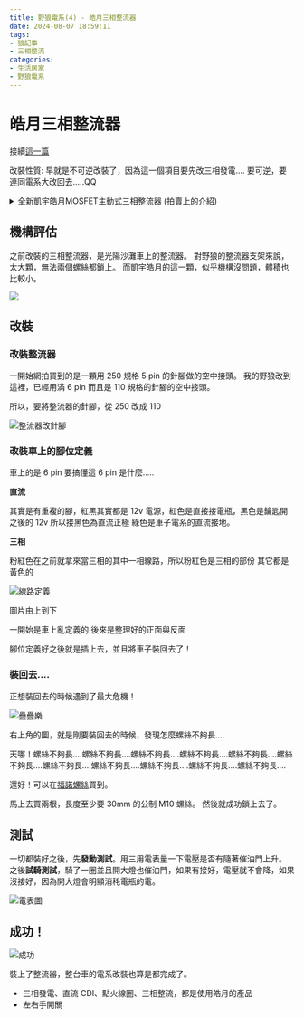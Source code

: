 ```yaml
---
title: 野狼電系(4) - 皓月三相整流器
date: 2024-08-07 18:59:11
tags:
- 狼記事
- 三相整流
categories:
- 生活居家
- 野狼電系
---
```


# 皓月三相整流器

接續[這一篇](/2023/12-29-bike/dc-cdi-and-coil/)

改裝性質: 早就是不可逆改裝了，因為這一個項目要先改三相發電....
要可逆，要連同電系大改回去.....QQ

<details>
    <summary>全新凱宇皓月MOSFET主動式三相整流器 (拍賣上的介紹)</summary>

> 
> 最新的產品，更佳的效能，可靠耐用度再提高，一如既往的合理價格供應。
> 簡單介紹一下全新MOSFET整流器與之前開閉路版本的差異:
> 
> 1. **功率更高** (單相最大電流25A，三相40A)，各品牌輕檔車種皆可放心使用。
> 2. **效率比開閉路再提高25%**、溫度更低、耐用度再提高。
> 3. **電壓更穩** - 主動式MOSFET採PWM技術微調穩壓，引擎低轉的回充電流提高，引擎性能也會因此更穩定。
> 4. **節能省油**(平均5%以上)，引擎溫度降低，扭力提高(與發電機功率成正比)。使用效果明顯，怠速穩定、引擎運轉變輕快。
> 5. 國產輕檔車整流器常壞可參考，但須先查明沒有其他線路故障因素。
> 6. 輸出電壓 14.8~15.0V。
> 
> **適用車種**
> 
> A博士/名流125 / 頂客Dink 150化油 / G4噴射 / G5化油噴射 / 豪邁125 / GP125噴射
> Many / Going 噴射 / Racing雷霆125/150化油
> Gmax150/200 / Jbubu
> 哈特佛電噴125/150/223車系 / 夜鷹320
> 
> **產品說明**
> 
> 皓月前一代的開閉路式整流器，是藉由整流器的工作開關控制來節能，達到省油降溫的效果。
> 效果已經很好，但是MOSFET主動式整流再次全方位的提升的整流器的效能，以及可靠度。
> 製造工藝複雜度和材料上都比之前提高的更多，從附圖的線路結構比較圖上，就能看出明顯差異。
> 
> (下面講理論，沒興趣的可以跳過)
> 
> 無論是傳統閉路整流，或是前一代的皓月開閉路式整流，都是以DIODE二極體為基礎的三相整流器。
> 有電力電子基礎的車友應該都知道，二極體的順向導通壓降大約是0.6V，而且還有導通和截止的遲滯損失。
> 全波整流迴路要通過兩個二極體，壓降就是1.2V，再與通過電流(A)的乘積，就是發熱損失(W)。
> 在瞬間最大，每一相都輸入25A的情況下，發熱損失至少高達1.2V x 25A x 3Phase = 90W
> 這也是為何高功率的傳統車用整流器，通常都具有很大面積的散熱片，卻仍然溫度高得燙手。
> 
> 最新MOSFET整流器，捨棄了傳統DIODE二極體
> 採用了更高速、所有功率晶體中最低導通阻抗的「功率金氧半場效電晶體」- Power MOSFET，把導通阻抗降低到驚人的「毫歐姆」等級。
> 再配合微電腦PWM精密控制「零點切換」技術，整流器的轉換損失得以降到最低。
> 
> 經過實際測試，凱宇皓月MOSFET主動整流的溫度，在電噴系統，加上開大燈，總功耗約100W，且無風的情況下。
> 本體溫度可以維持恆定在45攝氏度上下，從發熱量就能看出，以功率轉換裝置來說，是非常優越的效能。
> 
> 也許有些車友會疑問，凱宇皓月MOSFET主動整流的技術，是否會與台灣市售某品牌(8xx)的產品衝突。
> 其實並不會，使用功率晶體替代二極體進行高效率交直流轉換，在電力電子AC/DC轉換領域，是相當普遍的技術。
> 例如不斷電系統UPS，太陽能轉換器PV Inverter，或是主動式諧波改善設備 Active Power Filter等等，都能看到。
> 過去車用系統沒有，是因為早期這類技術，主要是應用在三相大功率設備，還沒廉價到應用在交通工具上而已。
> 
> 
>  **維修用客戶請看這裡**
> 
> 有些老車電池回充異常，不一定是整流器故障造成。
> 更換整流器以前，建議先檢查一下發電機是否有欠相，或是三條黃線之間阻抗差異明顯的情形。
> 此外，整流器輸出到電池正端，及負端的阻抗，也要分別以三用電表的最小阻抗檔位確認，原則都必須接近無阻抗(0.01~0.05歐姆)方為正常。以及保險絲，包含保險絲座的阻抗，也要確認。
> 若回充線路阻抗過大時，除了回充電壓異常，也會造成整流器的過熱損壞。
> 

</details>

## 機構評估

之前改裝的三相整流器，是光陽沙灘車上的整流器。
對野狼的整流器支架來說，太大顆，無法兩個螺絲都鎖上。
而凱宇皓月的這一顆，似乎機構沒問題，體積也比較小。

![](https://i.imgur.com/tXltxwG.png)


## 改裝

### 改裝整流器

一開始網拍買到的是一顆用 250 規格 5 pin 的針腳做的空中接頭。
我的野狼改到這裡，已經用滿 6 pin 而且是 110 規格的針腳的空中接頭。

所以，要將整流器的針腳，從 250 改成 110

![整流器改針腳](https://i.imgur.com/tj1XHzy.png)

### 改裝車上的腳位定義

車上的是 6 pin 要搞懂這 6 pin 是什麼.....

**直流**

其實是有重複的腳，紅黑其實都是 12v 電源，紅色是直接接電瓶，黑色是鑰匙開之後的 12v 所以接黑色為直流正極
綠色是車子電系的直流接地。

**三相**

粉紅色在之前就拿來當三相的其中一相線路，所以粉紅色是三相的部份
其它都是黃色的

![線路定義](https://i.imgur.com/XSlL5h9.png)

圖片由上到下

一開始是車上亂定義的
後來是整理好的正面與反面

腳位定義好之後就是插上去，並且將車子裝回去了！

### 裝回去....

正想裝回去的時候遇到了最大危機！

![疊疊樂](https://i.imgur.com/bgfcpES.png)

右上角的圖，就是剛要裝回去的時候，發現怎麼螺絲不夠長....

天哪！螺絲不夠長....螺絲不夠長....螺絲不夠長....螺絲不夠長....螺絲不夠長....螺絲不夠長....螺絲不夠長....螺絲不夠長....螺絲不夠長....螺絲不夠長....螺絲不夠長....

還好！可以在[福諾螺絲](https://maps.app.goo.gl/K9MPM6xXqgAuYgDF9)買到。

馬上去買兩根，長度至少要 30mm 的公制 M10 螺絲。
然後就成功鎖上去了。

## 測試

一切都裝好之後，先**發動測試**。用三用電表量一下電壓是否有隨著催油門上升。
之後**試騎測試**，騎了一圈並且開大燈也催油門，如果有接好，電壓就不會降，如果沒接好，因為開大燈會明顯消秏電瓶的電。

![電表圖](https://i.imgur.com/rlcXuOu.png)

## 成功！

![成功](https://i.imgur.com/EAe1mEt.png)

裝上了整流器，整台車的電系改裝也算是都完成了。
- 三相發電、直流 CDI、點火線圈、三相整流，都是使用皓月的產品
- 左右手開關

